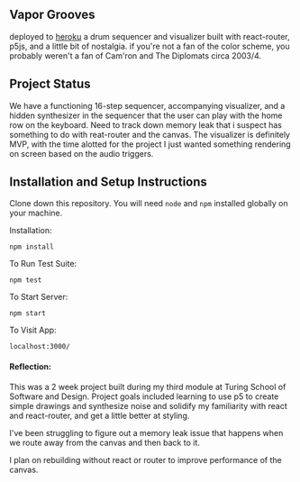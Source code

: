 ## Vapor Grooves

deployed to [heroku](http://vapor-grooves-v1.herokuapp.com/)
a drum sequencer and visualizer built with react-router, p5js, and a little bit of nostalgia. if you're not a fan of the color scheme, you probably weren't a fan of Cam'ron and The Diplomats circa 2003/4.

## Project Status

We have a functioning 16-step sequencer, accompanying visualizer, and a hidden synthesizer in the sequencer that the user can play with the home row on the keyboard. Need to track down memory leak that i suspect has something to do with reat-router and the canvas. The visualizer is definitely MVP, with the time alotted for the project I just wanted something rendering on screen based on the audio triggers. 

## Installation and Setup Instructions

Clone down this repository. You will need `node` and `npm` installed globally on your machine.  

Installation:

`npm install`  

To Run Test Suite:  

`npm test`  

To Start Server:

`npm start`  

To Visit App:

`localhost:3000/`  

#### Reflection:  

This was a 2 week project built during my third module at Turing School of Software and Design. Project goals included learning to use p5 to create simple drawings and synthesize noise and solidify my familiarity with react and react-router, and get a little better at styling.

I've been struggling to figure out a memory leak issue that happens when we route away from the canvas and then back to it.

I plan on rebuilding without react or router to improve performance of the canvas.
